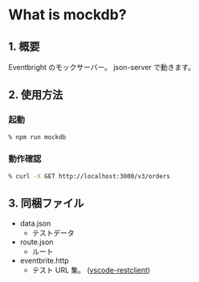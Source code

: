 # What is mockdb?

## 1. 概要

Eventbright のモックサーバー。 json-server で動きます。

## 2. 使用方法

### 起動

```sh
% npm run mockdb
```

### 動作確認

```sh
% curl -X GET http://localhost:3000/v3/orders
```

## 3. 同梱ファイル

- data.json
  - テストデータ
- route.json
  - ルート
- eventbrite.http 
  - テスト URL 集。 ([vscode-restclient](https://github.com/Huachao/vscode-restclient/blob/master/README.md))
